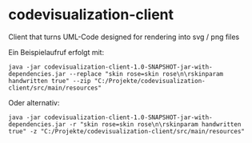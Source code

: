 # codevisualization-client
Client that turns UML-Code designed for rendering into svg / png files

Ein Beispielaufruf erfolgt mit:

```java -jar codevisualization-client-1.0-SNAPSHOT-jar-with-dependencies.jar --replace "skin rose=skin rose\n\rskinparam handwritten true" --zip "C:/Projekte/codevisualization-client/src/main/resources"```

Oder alternativ:

```java -jar codevisualization-client-1.0-SNAPSHOT-jar-with-dependencies.jar -r "skin rose=skin rose\n\rskinparam handwritten true" -z "C:/Projekte/codevisualization-client/src/main/resources"```


